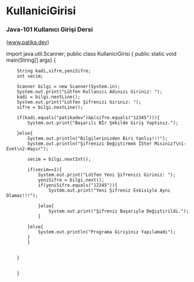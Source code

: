 # KullaniciGirisi
### Java-101 Kullanıcı Girişi Dersi
(www.patika.dev)

import java.util.Scanner;
public class KullaniciGirisi {
    public static void main(String[] args) {

        String kadi,sifre,yeniSifre;
        int secim;

        Scanner bilgi = new Scanner(System.in);
        System.out.print("Lütfen Kullanıcı Adınızı Giriniz: ");
        kadi = bilgi.nextLine();
        System.out.print("Lütfen Şifrenizi Giriniz: ");
        sifre = bilgi.nextLine();

        if(kadi.equals("patikadev")&&(sifre.equals("12345"))){
            System.out.print("Başarılı Bİr Şekilde Giriş Yaptınız.");

        }else{
            System.out.println("Bilgilerinizden Biri Yanlış!!!");
            System.out.println("Şifrenizi Değiştirmek İSter Misiniz?\n1-Evet\n2-Hayır");

            secim = bilgi.nextInt();

            if(secim==1){
                System.out.print("Lütfen Yeni Şifrenizi Giriniz: ");
                yeniSifre = bilgi.next();
                if(yeniSifre.equals("12345")){
                    System.out.print("Yeni Şifreniz Eskisiyle Aynı Olamaz!!!");

                }else{
                    System.out.print("Şifreniz Başarıyla Değiştirildi.");
                }

            }else{
                System.out.println("Programa Girişiniz Yapılamadı");
            }
            }


        }


        }








